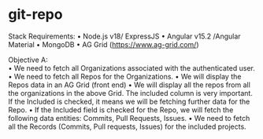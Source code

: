 # git-repo
Stack Requirements: 
• Node.js v18/ ExpressJS 
• Angular v15.2 /Angular Material 
• MongoDB 
• AG Grid (https://www.ag-grid.com/) 


Objective A:  
• We need to fetch all Organizations associated with the authenticated user. 
• We need to fetch all Repos for the Organizations. 
• We will display the Repos data in an AG Grid (front end) 
 • We will display all the repos from all the organizations in the above Grid. The included 
column is very important. If the Included is checked, it means we will be fetching further data 
for the Repo. 
• If the Included field is checked for the Repo, we will fetch the following data entities: 
Commits, Pull Requests, Issues. 
• We need to fetch all the Records (Commits, Pull requests, Issues) for the included projects. 
